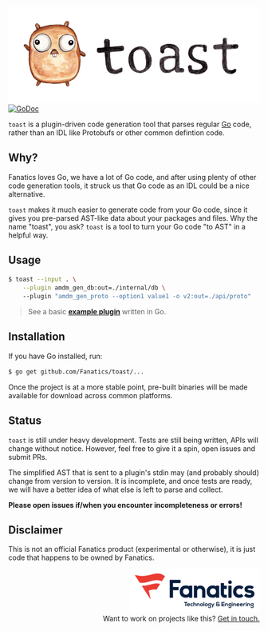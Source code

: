 ![toast logo](.github/toast.logo.png)
[![GoDoc](https://img.shields.io/badge/godoc-reference-blue.svg?style=flat)](https://godoc.org/github.com/Fanatics/toast)

`toast` is a plugin-driven code generation tool that parses regular [Go](https://golang.org) code, rather than an IDL like Protobufs or other common defintion code.

## Why?
Fanatics loves Go, we have a lot of Go code, and after using plenty of other code generation tools, it struck us that Go code as an IDL could be a nice alternative. 

`toast` makes it much easier to generate code from your Go code, since it gives you pre-parsed AST-like data about your packages and files. Why the name "toast", you ask? `toast` is a tool to turn your Go code "to AST" in a helpful way. 

## Usage

```sh
$ toast --input . \
    --plugin amdm_gen_db:out=./internal/db \   
    --plugin "amdm_gen_proto --option1 value1 -o v2:out=./api/proto"
```

> See a basic [**example plugin**](https://github.com/Fanatics/toast/blob/master/plugin-samples/toast-plugin/main.go) written in Go.

## Installation

If you have Go installed, run:
```sh
$ go get github.com/Fanatics/toast/...
```

Once the project is at a more stable point, pre-built binaries will be made 
available for download across common platforms.

## Status
`toast` is still under heavy development. Tests are still being written, APIs 
will change without notice. However, feel free to give it a spin, open issues and submit PRs. 

The simplified AST that is sent to a plugin's stdin may (and probably should) change from version to version. It is incomplete, and once tests are ready, we will have a better idea of what else is left to parse and collect. 

**Please open issues if/when you encounter incompleteness or errors!**


## Disclaimer
This is not an official Fanatics product (experimental or otherwise), it is just code that happens to be owned by Fanatics.

<p align="right">
    <img src=".github/fanatics-eng.logo.png"/><br/>   
    Want to work on projects like this?
    <a href="mailto:smanuel@fanatics.com">
        Get in touch.
    </a>
</p>